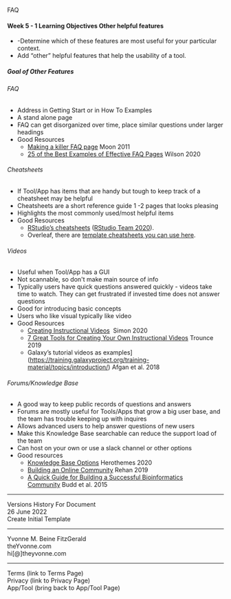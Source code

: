 FAQ


#### Week 5 - 1 Learning Objectives Other helpful features
- -Determine which of these features are most useful for your particular context.
-   Add “other” helpful features that help the usability of a tool.


##### Goal of Other Features

###### FAQ
- Address in Getting Start or in How To Examples
- A stand alone page
- FAQ can get disorganized over time, place similar questions under larger headings
- Good Resources
	-   [Making a killer FAQ page](https://www.socialmediatoday.com/content/10-tips-creating-killer-faq-page) Moon 2011  
	-  [25 of the Best Examples of Effective FAQ Pages](https://www.searchenginejournal.com/best-faq-page-examples/267709/) Wilson 2020 

###### Cheatsheets
- If Tool/App has items that are handy but tough to keep track of a cheatsheet may be helpful
- Cheatsheets are a short reference guide 1 -2 pages that looks  pleasing
- Highlights the most commonly used/most helpful items
- Good Resources
	- [RStudio’s cheatsheets](https://www.rstudio.com/resources/cheatsheets/) ([RStudio Team 2020](https://jhudatascience.org/Documentation_and_Usability/no_toc/other-helpful-features.html#ref-RStudioTeam2020)).  
	- Overleaf, there are [template cheatsheets you can use here](https://www.overleaf.com/gallery/tagged/cheat-sheet).


###### Videos
- Useful when Tool/App has a GUI
- Not scannable, so don't make main source of info
- Typically users have quick questions answered quickly - videos take time to watch.  They can get frustrated if invested time does not answer questions
- Good for introducing basic concepts
- Users who like visual typically like video
- Good Resources
	-  [Creating Instructional Videos](https://www.techsmith.com/blog/instructional-videos/)  Simon 2020  
	-  [7 Great Tools for Creating Your Own Instructional Videos](https://helpdeskgeek.com/free-tools-review/7-great-tools-for-creating-your-own-video-tutorials/) Trounce 2019 
	-  Galaxy’s tutorial videos as examples](https://training.galaxyproject.org/training-material/topics/introduction/) Afgan et al. 2018


###### Forums/Knowledge Base
- A good way to keep public records of questions and answers
- Forums are mostly useful for Tools/Apps that grow a big user base, and the team has trouble keeping up with inquires
- Allows advanced users to help answer questions of new users 
- Make this Knowledge Base searchable can reduce the support load of the team
- Can host on your own or use a slack channel or other options
- Good resources
	- [Knowledge Base Options](https://herothemes.com/blog/best-knowledge-base-software/) Herothemes 2020  
	- [Building an Online Community](https://geekflare.com/online-community-software/) Rehan 2019
	- [A Quick Guide for Building a Successful Bioinformatics Community](https://journals.plos.org/ploscompbiol/article?id=10.1371/journal.pcbi.1003972) Budd et al. 2015 

---
Versions History For Document  
26 June 2022  
Create Initial Template 

---
Yvonne M. Beine FitzGerald  
theYvonne.com  
hi[@]theyvonne.com  

---

Terms (link to Terms Page)  
Privacy (link to Privacy Page)  
App/Tool (bring back to App/Tool Page)  